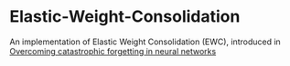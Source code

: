# Elastic-Weight-Consolidation
An implementation of Elastic Weight Consolidation (EWC), introduced in [Overcoming catastrophic forgetting in neural networks](https://arxiv.org/abs/1612.00796) 
